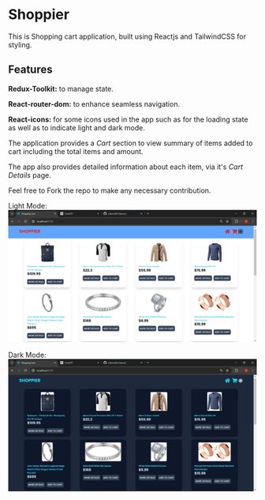 # Shoppier

This is Shopping cart application, built using Reactjs and TailwindCSS for styling.

## Features

**Redux-Toolkit:** to manage state.

**React-router-dom:** to enhance seamless navigation.

**React-icons:** for some icons used in the app such as for the loading state as well as to indicate light and dark mode.

The application provides a _Cart_ section to view summary of items added to cart including the total items and amount.

The app also provides detailed information about each item, via it's _Cart Details_ page.

Feel free to Fork the repo to make any necessary contribution.

Light Mode:
![shopping-cart-ui-light-mode](/src/assets/shopping-ui-readme-light.png)

Dark Mode:
![shopping-cart-ui-light-mode](/src/assets/shopping-ui-readme-dark.png)
